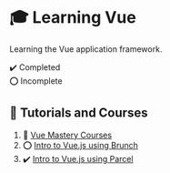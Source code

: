 # :mortar_board: Learning Vue

Learning the Vue application framework.

:heavy_check_mark: Completed  
:o: Incomplete

## :beginner: Tutorials and Courses

1. :file_folder: [Vue Mastery Courses](vue-mastery-courses/)
2. :o: [Intro to Vue.js using Brunch](intro-to-vue-js-with-brunch/)
3. :heavy_check_mark: [Intro to Vue.js using Parcel](intro-to-vue-js-with-parcel/)
